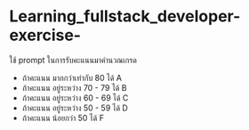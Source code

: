 # Learning_fullstack_developer-exercise-

ใช้ prompt ในการรับคะแนนมาคำนวณเกรด
- ถ้าคะแนน มากกว่าเท่ากับ 80	ได้ A
- ถ้าคะแนน อยู่ระหว่าง 70 - 79 	ได้ B
- ถ้าคะแนน อยู่ระหว่าง 60 - 69 	ได้ C
- ถ้าคะแนน อยู่ระหว่าง 50 - 59 	ได้ D
- ถ้าคะแนน น้อยกว่า 50			ได้ F